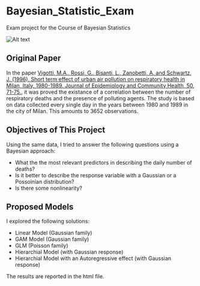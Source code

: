 # Bayesian_Statistic_Exam
Exam project for the Course of Bayesian Statistics

![Alt text](/img/cover_image.jpg)

## Original Paper

In the paper [Vigotti, M.A., Rossi, G., Bisanti, L., Zanobetti, A. and Schwartz, J. (1996). Short term effect of urban air pollution on respiratory health in Milan, Italy, 1980-1989. Journal of Epidemiology and Community Health, 50, 71-75.](https://www.ncbi.nlm.nih.gov/pmc/articles/PMC1060893/pdf/jepicomh00187-0073.pdf), it was proved the existance of a correlation between the number of respiratory deaths and the presence of polluting agents. The study is based on data collected every single day in the years between 1980 and 1989 in the city of Milan. This amounts to 3652 observations.

## Objectives of This Project

Using the same data, I tried to answer the following questions using a Bayesian approach:
 * What the the most relevant predictors in describing the daily number of deaths?
 * Is it better to describe the response variable with a Gaussian or a Possoinian distribution?
 * Is there some nonlinearity?
 
## Proposed Models
I explored the following solutions:
 * Linear Model (Gaussian family)
 * GAM Model (Gaussian family)
 * GLM (Poisson family)
 * Hierarchial Model (with Gaussian response)
 * Hierarchial Model with an Autoregressive effect (with Gaussian response)

The results are reported in the html file.
